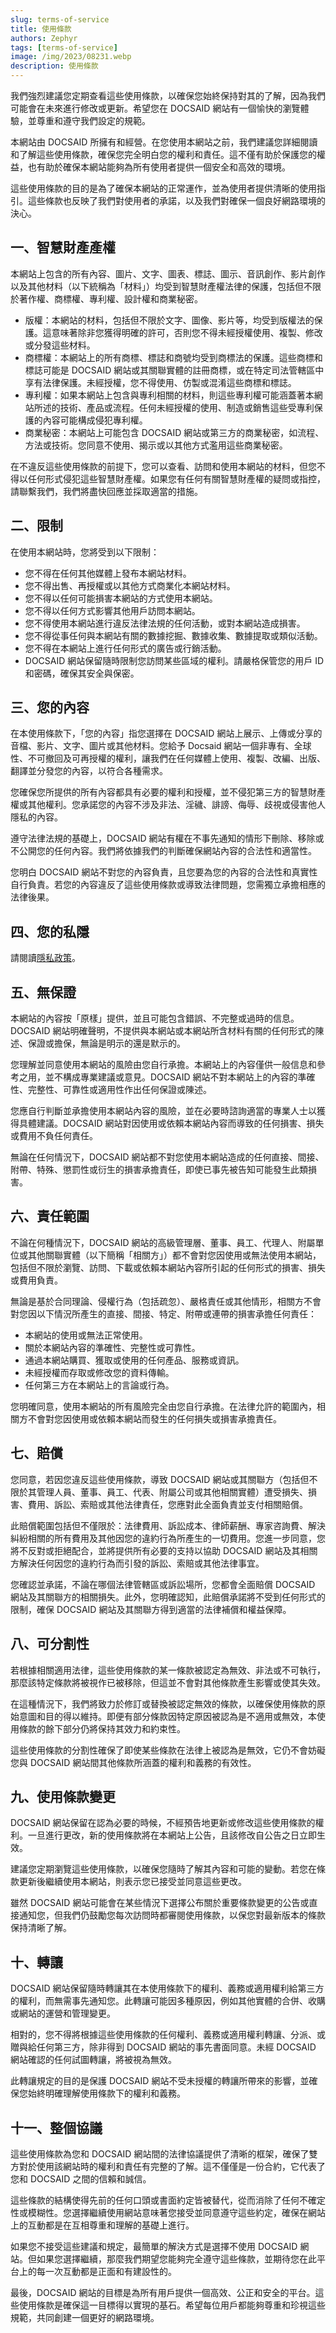 ```yaml
---
slug: terms-of-service
title: 使用條款
authors: Zephyr
tags: [terms-of-service]
image: /img/2023/08231.webp
description: 使用條款
---
```


我們強烈建議您定期查看這些使用條款，以確保您始終保持對其的了解，因為我們可能會在未來進行修改或更新。希望您在 DOCSAID 網站有一個愉快的瀏覽體驗，並尊重和遵守我們設定的規範。

<!-- truncate -->

本網站由 DOCSAID 所擁有和經營。在您使用本網站之前，我們建議您詳細閱讀和了解這些使用條款，確保您完全明白您的權利和責任。這不僅有助於保護您的權益，也有助於確保本網站能夠為所有使用者提供一個安全和高效的環境。

這些使用條款的目的是為了確保本網站的正常運作，並為使用者提供清晰的使用指引。這些條款也反映了我們對使用者的承諾，以及我們對確保一個良好網路環境的決心。

## 一、智慧財產產權

本網站上包含的所有內容、圖片、文字、圖表、標誌、圖示、音訊創作、影片創作以及其他材料（以下統稱為「材料」）均受到智慧財產權法律的保護，包括但不限於著作權、商標權、專利權、設計權和商業秘密。

- 版權：本網站的材料，包括但不限於文字、圖像、影片等，均受到版權法的保護。這意味著除非您獲得明確的許可，否則您不得未經授權使用、複製、修改或分發這些材料。
- 商標權：本網站上的所有商標、標誌和商號均受到商標法的保護。這些商標和標誌可能是 DOCSAID 網站或其關聯實體的註冊商標，或在特定司法管轄區中享有法律保護。未經授權，您不得使用、仿製或混淆這些商標和標誌。
- 專利權：如果本網站上包含與專利相關的材料，則這些專利權可能涵蓋著本網站所述的技術、產品或流程。任何未經授權的使用、制造或銷售這些受專利保護的內容可能構成侵犯專利權。
- 商業秘密：本網站上可能包含 DOCSAID 網站或第三方的商業秘密，如流程、方法或技術。您同意不使用、揭示或以其他方式濫用這些商業秘密。

在不違反這些使用條款的前提下，您可以查看、訪問和使用本網站的材料，但您不得以任何形式侵犯這些智慧財產權。如果您有任何有關智慧財產權的疑問或指控，請聯繫我們，我們將盡快回應並採取適當的措施。

## 二、限制

在使用本網站時，您將受到以下限制：

- 您不得在任何其他媒體上發布本網站材料。
- 您不得出售、再授權或以其他方式商業化本網站材料。
- 您不得以任何可能損害本網站的方式使用本網站。
- 您不得以任何方式影響其他用戶訪問本網站。
- 您不得使用本網站進行違反法律法規的任何活動，或對本網站造成損害。
- 您不得從事任何與本網站有關的數據挖掘、數據收集、數據提取或類似活動。
- 您不得在本網站上進行任何形式的廣告或行銷活動。
- DOCSAID 網站保留隨時限制您訪問某些區域的權利。請嚴格保管您的用戶 ID 和密碼，確保其安全與保密。

## 三、您的內容

在本使用條款下，「您的內容」指您選擇在 DOCSAID 網站上展示、上傳或分享的音檔、影片、文字、圖片或其他材料。您給予 Docsaid 網站一個非專有、全球性、不可撤回及可再授權的權利，讓我們在任何媒體上使用、複製、改編、出版、翻譯並分發您的內容，以符合各種需求。

您確保您所提供的所有內容都具有必要的權利和授權，並不侵犯第三方的智慧財產權或其他權利。您承諾您的內容不涉及非法、淫穢、誹謗、侮辱、歧視或侵害他人隱私的內容。

遵守法律法規的基礎上，DOCSAID 網站有權在不事先通知的情形下刪除、移除或不公開您的任何內容。我們將依據我們的判斷確保網站內容的合法性和適當性。

您明白 DOCSAID 網站不對您的內容負責，且您要為您的內容的合法性和真實性自行負責。若您的內容違反了這些使用條款或導致法律問題，您需獨立承擔相應的法律後果。

## 四、您的私隱

請閱讀[隱私政策](https://docsaid.org/blog/privacy-policy)。

## 五、無保證

本網站的內容按「原樣」提供，並且可能包含錯誤、不完整或過時的信息。DOCSAID 網站明確聲明，不提供與本網站或本網站所含材料有關的任何形式的陳述、保證或擔保，無論是明示的還是默示的。

您理解並同意使用本網站的風險由您自行承擔。本網站上的內容僅供一般信息和參考之用，並不構成專業建議或意見。DOCSAID 網站不對本網站上的內容的準確性、完整性、可靠性或適用性作出任何保證或陳述。

您應自行判斷並承擔使用本網站內容的風險，並在必要時諮詢適當的專業人士以獲得具體建議。DOCSAID 網站對因使用或依賴本網站內容而導致的任何損害、損失或費用不負任何責任。

無論在任何情況下，DOCSAID 網站都不對您使用本網站造成的任何直接、間接、附帶、特殊、懲罰性或衍生的損害承擔責任，即使已事先被告知可能發生此類損害。

## 六、責任範圍

不論在何種情況下，DOCSAID 網站的高級管理層、董事、員工、代理人、附屬單位或其他關聯實體（以下簡稱「相關方」）都不會對您因使用或無法使用本網站，包括但不限於瀏覽、訪問、下載或依賴本網站內容所引起的任何形式的損害、損失或費用負責。

無論是基於合同理論、侵權行為（包括疏忽）、嚴格責任或其他情形，相關方不會對您因以下情況所產生的直接、間接、特定、附帶或連帶的損害承擔任何責任：

- 本網站的使用或無法正常使用。
- 關於本網站內容的準確性、完整性或可靠性。
- 通過本網站購買、獲取或使用的任何產品、服務或資訊。
- 未經授權而存取或修改您的資料傳輸。
- 任何第三方在本網站上的言論或行為。

您明確同意，使用本網站的所有風險完全由您自行承擔。在法律允許的範圍內，相關方不會對您因使用或依賴本網站而發生的任何損失或損害承擔責任。

## 七、賠償

您同意，若因您違反這些使用條款，導致 DOCSAID 網站或其關聯方（包括但不限於其管理人員、董事、員工、代表、附屬公司或其他相關實體）遭受損失、損害、費用、訴訟、索賠或其他法律責任，您應對此全面負責並支付相關賠償。

此賠償範圍包括但不僅限於：法律費用、訴訟成本、律師薪酬、專家咨詢費、解決糾紛相關的所有費用及其他因您的違約行為所產生的一切費用。您進一步同意，您將不反對或拒絕配合，並將提供所有必要的支持以協助 DOCSAID 網站及其相關方解決任何因您的違約行為而引發的訴訟、索賠或其他法律事宜。

您確認並承諾，不論在哪個法律管轄區或訴訟場所，您都會全面賠償 DOCSAID 網站及其關聯方的相關損失。此外，您明確認知，此賠償承諾將不受到任何形式的限制，確保 DOCSAID 網站及其關聯方得到適當的法律補償和權益保障。

## 八、可分割性

若根據相關適用法律，這些使用條款的某一條款被認定為無效、非法或不可執行，那麼該特定條款將被視作已被移除，但這並不會對其他條款產生影響或使其失效。

在這種情況下，我們將致力於修訂或替換被認定無效的條款，以確保使用條款的原始意圖和目的得以維持。即便有部分條款因特定原因被認為是不適用或無效，本使用條款的餘下部分仍將保持其效力和約束性。

這些使用條款的分割性確保了即使某些條款在法律上被認為是無效，它仍不會妨礙您與 DOCSAID 網站間其他條款所涵蓋的權利和義務的有效性。

## 九、使用條款變更

DOCSAID 網站保留在認為必要的時候，不經預告地更新或修改這些使用條款的權利。一旦進行更改，新的使用條款將在本網站上公告，且該修改自公告之日立即生效。

建議您定期瀏覽這些使用條款，以確保您隨時了解其內容和可能的變動。若您在條款更新後繼續使用本網站，則表示您已接受並同意這些更改。

雖然 DOCSAID 網站可能會在某些情況下選擇公布關於重要條款變更的公告或直接通知您，但我們仍鼓勵您每次訪問時都審閱使用條款，以保您對最新版本的條款保持清晰了解。

## 十、轉讓

DOCSAID 網站保留隨時轉讓其在本使用條款下的權利、義務或適用權利給第三方的權利，而無需事先通知您。此轉讓可能因多種原因，例如其他實體的合併、收購或網站的運營和管理變更。

相對的，您不得將根據這些使用條款的任何權利、義務或適用權利轉讓、分派、或贈與給任何第三方，除非得到 DOCSAID 網站的事先書面同意。未經 DOCSAID 網站確認的任何試圖轉讓，將被視為無效。

此轉讓規定的目的是保護 DOCSAID 網站不受未授權的轉讓所帶來的影響，並確保您始終明確理解使用條款下的權利和義務。

## 十一、整個協議

這些使用條款為您和 DOCSAID 網站間的法律協議提供了清晰的框架，確保了雙方對於使用該網站時的權利和責任有完整的了解。這不僅僅是一份合約，它代表了您和 DOCSAID 之間的信賴和誠信。

這些條款的結構使得先前的任何口頭或書面約定皆被替代，從而消除了任何不確定性或模糊性。您選擇繼續使用網站意味著您接受並同意遵守這些約定，確保在網站上的互動都是在互相尊重和理解的基礎上進行。

如果您不接受這些建議和規定，最簡單的解決方式是選擇不使用 DOCSAID 網站。但如果您選擇繼續，那麼我們期望您能夠完全遵守這些條款，並期待您在此平台上的每一次互動都是正面和有建設性的。

最後，DOCSAID 網站的目標是為所有用戶提供一個高效、公正和安全的平台。這些使用條款是確保這一目標得以實現的基石。希望每位用戶都能夠尊重和珍視這些規範，共同創建一個更好的網路環境。
